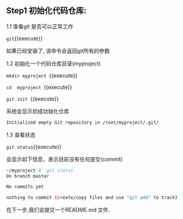 ## Step1 初始化代码仓库:



1.1 查看git 是否可以正常工作

`git`{{execute}}

如果已经安装了, 该命令会返回git所有的参数

1.2 初始化一个代码仓库目录(myproject)

`mkdir myproject `{{execute}}

`cd  myproject `{{execute}}

`git init `{{execute}}

系统会显示初成功始化仓库

```bash
Initialized empty Git repository in /root/myproject/.git/
```



1.3 查看状态

`git status`{{execute}}

会显示如下信息，表示目前没有任何提交(commit)

```bash
~/myproject #  git status
On branch master

No commits yet

nothing to commit (create/copy files and use "git add" to track)
```



在下一步,我们会提交一个README.md 文件.
